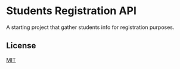 # Students Registration API

A starting project that gather students info for registration purposes.

## License

[MIT](https://choosealicense.com/licenses/mit/)
